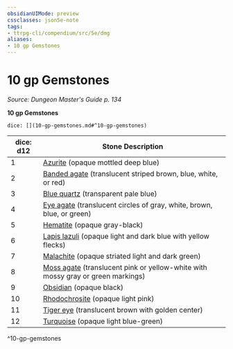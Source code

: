 ```yaml
---
obsidianUIMode: preview
cssclasses: json5e-note
tags:
- ttrpg-cli/compendium/src/5e/dmg
aliases:
- 10 gp Gemstones
---
```

# 10 gp Gemstones
*Source: Dungeon Master's Guide p. 134* 

**10 gp Gemstones**

`dice: [](10-gp-gemstones.md#^10-gp-gemstones)`

| dice: d12 | Stone Description |
|-----------|-------------------|
| 1 | [Azurite](/3-Mechanics/CLI/items/azurite-xdmg.md) (opaque mottled deep blue) |
| 2 | [Banded agate](/3-Mechanics/CLI/items/banded-agate-xdmg.md) (translucent striped brown, blue, white, or red) |
| 3 | [Blue quartz](/3-Mechanics/CLI/items/blue-quartz-xdmg.md) (transparent pale blue) |
| 4 | [Eye agate](/3-Mechanics/CLI/items/eye-agate-xdmg.md) (translucent circles of gray, white, brown, blue, or green) |
| 5 | [Hematite](/3-Mechanics/CLI/items/hematite-xdmg.md) (opaque gray-black) |
| 6 | [Lapis lazuli](/3-Mechanics/CLI/items/lapis-lazuli-xdmg.md) (opaque light and dark blue with yellow flecks) |
| 7 | [Malachite](/3-Mechanics/CLI/items/malachite-xdmg.md) (opaque striated light and dark green) |
| 8 | [Moss agate](/3-Mechanics/CLI/items/moss-agate-xdmg.md) (translucent pink or yellow-white with mossy gray or green markings) |
| 9 | [Obsidian](/3-Mechanics/CLI/items/obsidian-xdmg.md) (opaque black) |
| 10 | [Rhodochrosite](/3-Mechanics/CLI/items/rhodochrosite-xdmg.md) (opaque light pink) |
| 11 | [Tiger eye](/3-Mechanics/CLI/items/tiger-eye-xdmg.md) (translucent brown with golden center) |
| 12 | [Turquoise](/3-Mechanics/CLI/items/turquoise-xdmg.md) (opaque light blue-green) |
^10-gp-gemstones